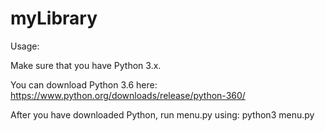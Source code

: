 # myLibrary
Usage: 

Make sure that you have Python 3.x. 

You can download Python 3.6 here: https://www.python.org/downloads/release/python-360/

After you have downloaded Python, run menu.py using: python3 menu.py
